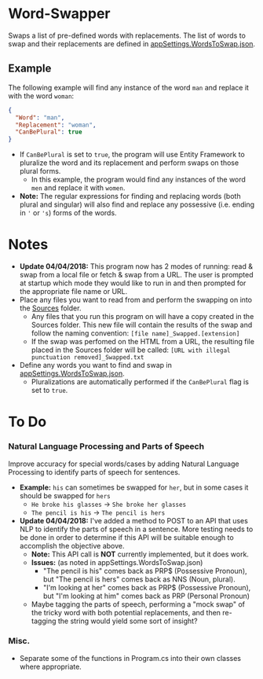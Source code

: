 # Word-Swapper
Swaps a list of pre-defined words with replacements.
The list of words to swap and their replacements are defined in [appSettings.WordsToSwap.json](WordSwapper/appSettings.WordsToSwap.json).

## Example
The following example will find any instance of the word `man` and replace it with the word `woman`:
```json
{
  "Word": "man",
  "Replacement": "woman",
  "CanBePlural": true
}
```
- If `CanBePlural` is set to `true`, the program will use Entity Framework to pluralize the word and its replacement and perform swaps on those plural forms.
  - In this example, the program would find any instances of the word `men` and replace it with `women`.
- **Note:** The regular expressions for finding and replacing words (both plural and singular) will also find and replace any possessive (i.e. ending in `'` or `'s`) forms of the words.

# Notes
- **Update 04/04/2018:** This program now has 2 modes of running: read & swap from a local file or fetch & swap from a URL. The user is prompted at startup which mode they would like to run in and then prompted for the appropriate file name or URL.
- Place any files you want to read from and perform the swapping on into the [Sources](WordSwapper/Sources) folder.
  - Any files that you run this program on will have a copy created in the Sources folder. This new file will contain the results of the swap and follow the naming convention:
    `[file name]_Swapped.[extension]`
  - If the swap was perfomed on the HTML from a URL, the resulting file placed in the Sources folder will be called:
    `[URL with illegal punctuation removed]_Swapped.txt`
- Define any words you want to find and swap in [appSettings.WordsToSwap.json](WordSwapper/appSettings.WordsToSwap.json).
  - Pluralizations are automatically performed if the `CanBePlural` flag is set to `true`.

# To Do
### Natural Language Processing and Parts of Speech
Improve accuracy for special words/cases by adding Natural Language Processing to identify parts of speech for sentences.
- **Example:** `his` can sometimes be swapped for `her`, but in some cases it should be swapped for `hers`
  - `He broke his glasses` -> `She broke her glasses`
  - `The pencil is his` -> `The pencil is hers`
- **Update 04/04/2018:** I've added a method to POST to an API that uses NLP to identify the parts of speech in a sentence. More testing needs to be done in order to determine if this API will be suitable enough to accomplish the objective above.
  - **Note:** This API call is **NOT** currently implemented, but it does work.
  - **Issues:** (as noted in appSettings.WordsToSwap.json)
    - "The pencil is his" comes back as PRP$ (Possessive Pronoun), but "The pencil is hers" comes back as NNS (Noun, plural).
    - "I'm looking at her" comes back as PRP$ (Possessive Pronoun), but "I'm looking at him" comes back as PRP (Personal Pronoun)
  - Maybe tagging the parts of speech, performing a "mock swap" of the tricky word with both potential replacements, and then re-tagging the string would yield some sort of insight?
  
### Misc.
- Separate some of the functions in Program.cs into their own classes where appropriate.
